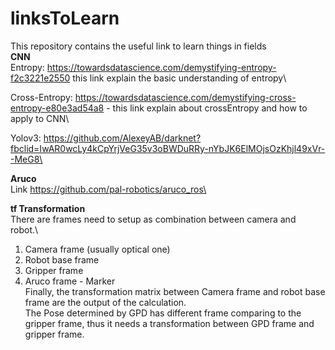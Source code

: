 # linksToLearn
This repository contains the useful link to learn things in fields\
**CNN**\
Entropy: https://towardsdatascience.com/demystifying-entropy-f2c3221e2550 this link explain the basic understanding of entropy\

Cross-Entropy: https://towardsdatascience.com/demystifying-cross-entropy-e80e3ad54a8 - this link explain about crossEntropy and how to apply to CNN\

Yolov3: https://github.com/AlexeyAB/darknet?fbclid=IwAR0wcLy4kCpYrjVeG35v3oBWDuRRy-nYbJK6ElMOjsOzKhjl49xVr--MeG8\

**Aruco**\
Link https://github.com/pal-robotics/aruco_ros\

**tf Transformation**\
There are frames need to setup as combination between camera and robot.\
1. Camera frame (usually optical one)
2. Robot base frame
3. Gripper frame
4. Aruco frame - Marker\
Finally, the transformation matrix between Camera frame and robot base frame are the output of the calculation.\
The Pose determined by GPD has different frame comparing to the gripper frame, thus it needs a transformation between GPD frame and gripper frame.


